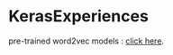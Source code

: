 # KerasExperiences
pre-trained word2vec models : [click here](https://drive.google.com/open?id=0B1GKSX6YCHXlakkzQ2plZVdUUE0).